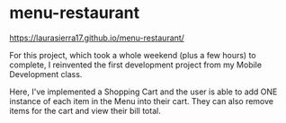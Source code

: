 # menu-restaurant

https://laurasierra17.github.io/menu-restaurant/

For this project, which took a whole weekend (plus a few hours) to complete, I reinvented the first development project from my Mobile Development class.

Here, I've implemented a Shopping Cart and the user is able to add ONE instance of each item in the Menu into their cart. They can also remove items for the cart and view their bill total.
